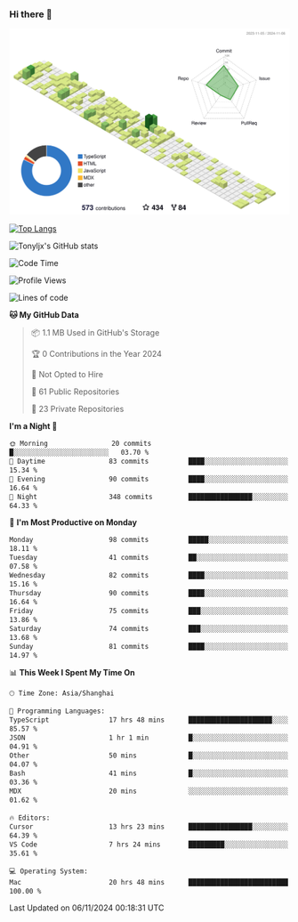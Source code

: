 ### Hi there 👋

![](./profile-3d-contrib/profile-green-animate.svg)

 

[![Top Langs](https://github-readme-stats.vercel.app/api/top-langs/?username=tonyljx)](https://github.com/anuraghazra/github-readme-stats)

![Tonyljx's GitHub stats](https://github-readme-stats.vercel.app/api?username=tonyljx&theme=default&show_icons=true)

 

<!--START_SECTION:waka-->
![Code Time](http://img.shields.io/badge/Code%20Time-866%20hrs%202%20mins-blue)

![Profile Views](http://img.shields.io/badge/Profile%20Views-7-blue)

![Lines of code](https://img.shields.io/badge/From%20Hello%20World%20I%27ve%20Written-647.8%20thousand%20lines%20of%20code-blue)

**🐱 My GitHub Data** 

> 📦 1.1 MB Used in GitHub's Storage 
 > 
> 🏆 0 Contributions in the Year 2024
 > 
> 🚫 Not Opted to Hire
 > 
> 📜 61 Public Repositories 
 > 
> 🔑 23 Private Repositories 
 > 
**I'm a Night 🦉** 

```text
🌞 Morning                20 commits          █░░░░░░░░░░░░░░░░░░░░░░░░   03.70 % 
🌆 Daytime                83 commits          ████░░░░░░░░░░░░░░░░░░░░░   15.34 % 
🌃 Evening                90 commits          ████░░░░░░░░░░░░░░░░░░░░░   16.64 % 
🌙 Night                  348 commits         ████████████████░░░░░░░░░   64.33 % 
```
📅 **I'm Most Productive on Monday** 

```text
Monday                   98 commits          █████░░░░░░░░░░░░░░░░░░░░   18.11 % 
Tuesday                  41 commits          ██░░░░░░░░░░░░░░░░░░░░░░░   07.58 % 
Wednesday                82 commits          ████░░░░░░░░░░░░░░░░░░░░░   15.16 % 
Thursday                 90 commits          ████░░░░░░░░░░░░░░░░░░░░░   16.64 % 
Friday                   75 commits          ███░░░░░░░░░░░░░░░░░░░░░░   13.86 % 
Saturday                 74 commits          ███░░░░░░░░░░░░░░░░░░░░░░   13.68 % 
Sunday                   81 commits          ████░░░░░░░░░░░░░░░░░░░░░   14.97 % 
```


📊 **This Week I Spent My Time On** 

```text
🕑︎ Time Zone: Asia/Shanghai

💬 Programming Languages: 
TypeScript               17 hrs 48 mins      █████████████████████░░░░   85.57 % 
JSON                     1 hr 1 min          █░░░░░░░░░░░░░░░░░░░░░░░░   04.91 % 
Other                    50 mins             █░░░░░░░░░░░░░░░░░░░░░░░░   04.07 % 
Bash                     41 mins             █░░░░░░░░░░░░░░░░░░░░░░░░   03.36 % 
MDX                      20 mins             ░░░░░░░░░░░░░░░░░░░░░░░░░   01.62 % 

🔥 Editors: 
Cursor                   13 hrs 23 mins      ████████████████░░░░░░░░░   64.39 % 
VS Code                  7 hrs 24 mins       █████████░░░░░░░░░░░░░░░░   35.61 % 

💻 Operating System: 
Mac                      20 hrs 48 mins      █████████████████████████   100.00 % 
```


 Last Updated on 06/11/2024 00:18:31 UTC
<!--END_SECTION:waka-->
